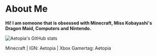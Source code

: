 # About Me
<b>Hi! I am someone that is obsessed with Minecraft, Miss Kobayashi's Dragon Maid, Computers and Nintendo.</b>  

![Aetopia's GitHub stats](https://github-readme-stats.vercel.app/api?username=Aetopia)

Minecraft | IGN: Aetopia | Xbox Gamertag: Aetopia
